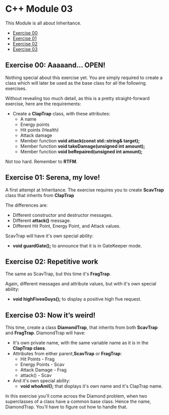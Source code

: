 # C++ Module 03
This Module is all about Inheritance.

* [Exercise 00](#exercise-00-aaaaand-open)
* [Exercise 01](#exercise-01-serena-my-love)
* [Exercise 02](#exercise-02-repetitive-work)
* [Exercise 03](#exercise-03-now-its-weird)

## Exercise 00: Aaaaand... OPEN!
Nothing special about this exercise yet. You are simply required to create a class which will later be used as the base class for all the following exercises.

Without revealing too much detail, as this is a pretty straight-forward exercise, here are the requirements:
* Create a **ClapTrap** class, with these attributes:
	* A name
	* Energy points
	* Hit points (Health)
	* Attack damage
	* Member function **void attack(const std::string& target);**
	* Member function **void takeDamage(unsigned int amount);**
	* Member function **void beRepaired(unsigned int amount);**

Not too hard. Remember to **RTFM**.
## Exercise 01: Serena, my love!
A first attempt at Inheritance. The exercise requires you to create **ScavTrap** class that inherits from **ClapTrap**

The differences are:
* Different constructor and destructor messages.
* Different **attack()** message.
* Different Hit Point, Energy Point, and Attack values.

ScavTrap will have it's own special ability:
* **void guardGate();** to announce that it is in GateKeeper mode.

## Exercise 02: Repetitive work
The same as ScavTrap, but this time it's **FragTrap**.

Again, different messages and attribute values, but with it's own special ability:
* **void highFivesGuys();** to display a positive high five request.
## Exercise 03: Now it’s weird!
This time, create a class **DiamondTrap**, that inherits from both **ScavTrap** and **FragTrap**.
DiamondTrap will have:
* It's own private name, with the same variable name as it is in the **ClapTrap class**.
* Attributes from either parent,**ScavTrap** or **FragTrap**:
	* Hit Points - Frag
	* Energy Points - Scav
	* Attack Damage - Frag
	* attack() - Scav
* And it's own special ability:
	* **void whoAmI();** that displays it's own name and it's ClapTrap name.

In this exercise you'll come across the Diamond problem, when two superclasses of a class have a common base class. Hence the name, DiamondTrap. You'll have to figure out how to handle that.